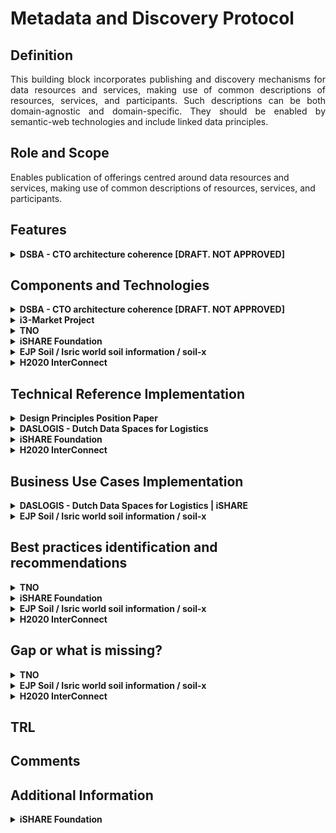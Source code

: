 # Metadata and Discovery Protocol
## Definition
<div align="justify"> This building block incorporates publishing and discovery mechanisms for data resources and services, making use of common descriptions of resources, services, and participants. Such descriptions can be both domain-agnostic and domain-specific. They should be enabled by semantic-web technologies and include linked data principles. </div> 

## Role and Scope
<div allign="justify">Enables publication of offerings centred around data resources and services, making use of common descriptions of resources, services, and participants.</div>

## Features 
<details>
  <summary><strong>DSBA - CTO architecture coherence [DRAFT. NOT APPROVED]</strong></summary>
  
- Data Asset description
- Reuse of standards
- Standard metadata vocabulary for characterization of data resources
- Discovery service based on standard metadata vocabulary

</details>

## Components and Technologies
<details>
  <summary><strong>DSBA - CTO architecture coherence [DRAFT. NOT APPROVED]</strong></summary>
  
- FIWARE: 
  - [TM Forum APIs specifications](https://projects.tmforum.org/wiki/display/API/Open+API+Table) (in the product description) or in CKAN in the dataset description
  - [W3C DCAT v2](https://www.w3.org/TR/vocab-dcat-2/)
  - [DCAT-AP](https://joinup.ec.europa.eu/collection/semantic-interoperability-community-semic/solution/dcat-application-profile-data-portals-europe) ([DCAT-AP 1.1](https://joinup.ec.europa.eu/collection/semantic-interoperability-community-semic/solution/dcat-application-profile-data-portals-europe/release/11) → [DCAT-AP 2.0.0](https://joinup.ec.europa.eu/collection/semantic-interoperability-community-semic/solution/dcat-application-profile-data-portals-europe/release/200))
  - FIWARE [Idra](https://github.com/OPSILab/Idra) component, supporting federation with most popular data publication platforms (CKAN, SOCRATA, DKAN, etc)
- IDSA: 
  - [IDS Informodel](https://w3id.org/idsa/core)
  - [ids](https://w3id.org/idsa/core)
  - [idsm](https://w3id.org/idsa/metamodel)
  - [code](https://w3id.org/idsa/code)
  - [dcam](http://purl.org/dc/dcam)
  - [ns](http://creativecommons.org/n)
  - [owl](http://www.w3.org/2002/07/owl)
  - [freq](http://purl.org/cld/freq)
  - [xsd](http://www.w3.org/2001/XMLSchema)
  - [schema-org](https://schema.org)
  - [skos](http://www.w3.org/2004/02/skos/core)
  - [rdfs](http://www.w3.org/2000/01/rdf-schema)
  - [rfc3986](https://tools.ietf.org/html/rfc3986)
  - [shacl](http://www.w3.org/ns/shacl)
  - [docs](https://postgis.net/docs)
  - [rfc7519](https://tools.ietf.org/html/rfc7519)
  - [dcterms](http://purl.org/dc/terms)
  - [wgs84](http://www.w3.org/2003/01/geo/wgs84_pos)
  - [holdings](https://www.loc.gov/marc/holdings)
  - [dcat](http://www.w3.org/ns/dcat)
  - [locn](http://www.w3.org/ns/locn)
  - [vann](http://purl.org/vocab/vann)
  - [foaf](http://xmlns.com/foaf/0.1)
  - [geonames](http://www.geonames.org/ontology)
  - [spec-md](https://github.com/cloudevents/spec/blob/master/spec.md)
  - [void](http://rdfs.org/ns/void)
  - [org](http://www.w3.org/ns/org)
  - [resource](http://dbpedia.org/resource)
  - [resource](http://purl.org/vocommons/voaf)
  - [url](https://www.gnu.org/software/emacs/manual/html_node/url)
  - [geosparql](http://www.opengis.net/ont/geosparql)
  - [rdf](http://www.w3.org/1999/02/22-rdf-syntax-ns)
  - [time](http://www.w3.org/2006/time)
  - [odrl](http://www.w3.org/ns/odrl/2)

</details>
  
<details>
  <summary><strong>i3-Market Project</strong></summary>
  
- Smart Contract Manager
- Auditable Accounting
- Offering registration
- Semantic mapping
- Vocabulary management
- Offering Discovery
- Semantic orchestrator
  
For more detailed information visit the [source's webpage.](http://open-source.i3-market.eu/technical-information/i3-market-architecture/)
  
</details>

<details>
  <summary><strong>TNO</strong></summary>
  
  - IDS Connector (including Access/Usage Control)
  - IDS Data Apps (and APIs)
  - IDS Broker
  - IDS DAPS
  - IDS Clearing House.

  In process of developing:
  - Vocabulary Hub
  - App Store
  - Federated Catalogue
  - Federated Identity Management. 
</details>

<details>
  <summary><strong>iSHARE Foundation</strong></summary>
  
  - <div align="justify"><a href="https://ishare.eu/ishare-satellite-explained/">iSHARE Satellite</a> federated participant registration service is providing a basic level of discovery for data spaces to discover participants in and across data spaces.</div>

</details>

<details>
  <summary><strong> EJP Soil / Isric world soil information / soil-x</strong></summary>
  
  - Metadata discovery: geonetwork and geonode
  - Data exchange api’s: pygeoapi, geoserver and mapserver
  - Data harmonization: hale and wosis (tailored)
  - Codelist registry: re3gistry and skosmos

</details>

<details>
  <summary><strong>H2020 InterConnect</strong></summary>
  
- In the InterConnect Semantic Interoperability Framework (SIF) the core component, the Knowledge Engine, unlocks the discovery and exchange of semantically modelled data.
</details>

## Technical Reference Implementation
<details>
  <summary><strong>Design Principles Position Paper</strong></summary>
  <div align="justify">A data space participant analyses the terms and conditions linked to a given data resource and acquires the corresponding access/usage rights in line with these terms and conditions.</div>
  
</details>

<details>
  <summary><strong>DASLOGIS - Dutch Data Spaces for Logistics</strong></summary>
  <div align="justify">The DASLOGIS project aims to develop a Dutch Logistics Data Space (DLDS): a digital virtual environment or ecosystem that enables the finding and controlled sharing of (potentially) sensitive data. It offers flexibility, extensibility, and personalization to support: sharing transaction data for operational optimization, sharing (big) data for data for data analysis, and supply chain data sharing for real-time visibility. DLDS will be based on the generic and internationally standardized IDS reference architecture model.</div>
  
</details>

<details>
  <summary><strong>iSHARE Foundation</strong></summary>
  
  - <div align="justify">The ledger node is available as a ready package to implement, and also as a service by multiple providers. It also allows data spaces to start today. 
  - Through the validation of the process of the governance organisations, parties can onboard participants in the bigger network. </div>

</details>

<details>
  <summary><strong>H2020 InterConnect</strong></summary>
  
- Since this is a custom tool, we applied interConnect's reference architecture, providing a tool that enables matching of data representations in order to activate data exchange. 
- The possibility to activate data exchange based on reasoning is currently on the road map. This feature will rely on metadata from the services. This can also be used to navigate a search space composed by the services and provided semantic descriptions.  
</details>

## Business Use Cases Implementation
<details>
  <summary><strong>DASLOGIS - Dutch Data Spaces for Logistics | iSHARE</strong></summary>
  
<div align="justify">To adapt to changing market dynamics, organizations are collaborating more than ever in increasingly complex and agile supply chains, requiring a flexible exchange of many (often commercially sensitive) datasets with a variety of stakeholders. Organizations in logistics are currently developing and implementing digitization strategies to adapt and prepare to extract value from these opportunities. This project builds on the work and analysis of the needs, approach, positioning and roadmap for a Dutch logistics data space in the published white paper on the logistics infrastructure for data sharing.</div>
  
</details>

<details>
  <summary><strong>EJP Soil / Isric world soil information / soil-x</strong></summary>
  
  - <div align="justify">Build a global soil dataset from regional sources. The global dataset is referenced in many domains from carbon stock, soil fertility to nature conservation.</div>
  - Support for governments in implementing solutions to share soil data following standards for wide adoption.

</details>


## Best practices identification and recommendations
<details>
  <summary><strong>TNO</strong></summary>
  
  - It's recommended that end-users don't develop the IDS components by themselves. Instead, they can use the services offered by IT integrators.
</details>

<details>
  <summary><strong>iSHARE Foundation</strong></summary>
  
  - There are at least two levels of discovery:
    - Starting from participants: that's where the iSHARE ledger provides the pointers to data offering of participants.
    - Starting from data offering: that's where market place components provide this for data spaces.

</details>

<details>
  <summary><strong>EJP Soil / Isric world soil information / soil-x</strong></summary>
  
  - Use standards where possible:
    - for data exchange (ogcapi, odata, sparql)
    - for metadata discovery (oaipmh, csw, opensearch)
    - for data models (inspire, soilml , glosis, schema.org)
    - for metadata content (dcat, iso19115, schema.org, datacite) 
  - Extend common codelists

</details>

<details>
  <summary><strong>H2020 InterConnect</strong></summary>
  
- Make sure the metadata includes references to the type of data that is produced and/or consumed by a service. This rich metadata makes the data sharing more flexible by for example enabling automatic semantic service composition using a reasoner. This increases the reuse potential for data and makes future related use case easier to implement.
</details>


## Gap or what is missing?
<details>
  <summary><strong>TNO</strong></summary>
  
  - Components related to federation of data spaces are still under active R&D and require more attention.
  - Governance and legal building blocks are still not completely defined. 
</details>

<details>
  <summary><strong>EJP Soil / Isric world soil information / soil-x</strong></summary>
  
  - Traceability is not a very common building block.
</details>

<details>
  <summary><strong>H2020 InterConnect</strong></summary>
  
- <div align="justify">The Knowledge Engine uses <a href="https://www.w3.org/TR/sparql11-query/#BasicGraphPatterns">Basic Graph Patterns</a> to describe the type of data that is being produced and/or consumed. These graph patterns are derived from the domain ontology, but they need some improvements. First of all, deriving them can be difficult. Tools to support this process are necessary to increase the adoption. Second of all, their expressive power can be increased. Note that the Knowledge Engine is research software and therefore not production-ready with respect to stability, scalability, security.</div>
</details>

## TRL

## Comments

## Additional Information
<details>
  <summary><strong>iSHARE Foundation</strong></summary>
  Further details on the details that are use for discovery in the <a href="https://ishare.eu/data-of-parties-in-ishare-network/">operational API's</a>.

</details>
